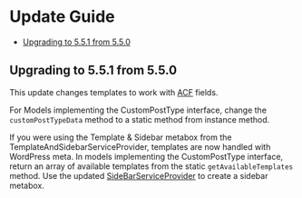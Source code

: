 # Update Guide

- [Upgrading to 5.5.1 from 5.5.0](#upgrading-to-5.5.1-from-5.5.0)

## Upgrading to 5.5.1 from 5.5.0

This update changes templates to work with [ACF](https://www.advancedcustomfields.com/) fields. 

For Models implementing the CustomPostType interface, change the `customPostTypeData` method to a static method from instance method.

If you were using the Template & Sidebar metabox from the TemplateAndSidebarServiceProvider, templates are now handled with WordPress meta. In models implementing the CustomPostType interface, return an array of available templates from the static `getAvailableTemplates` method. Use the updated [SideBarServiceProvider](https://github.com/lara-press/framework/blob/master/src/publishes/app/Providers/SidebarServiceProvider.php) to create a sidebar metabox.
